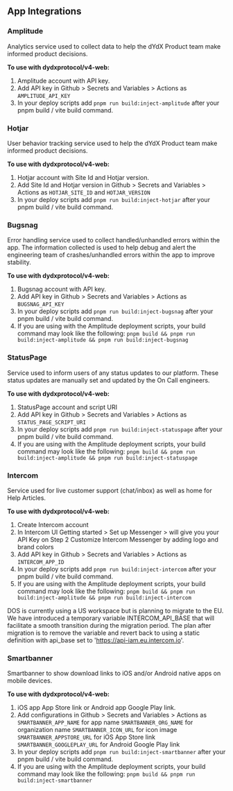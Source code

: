 ## App Integrations
### Amplitude
Analytics service used to collect data to help the dYdX Product team make informed product decisions.

<b>To use with dydxprotocol/v4-web:</b>
1. Amplitude account with API key.
2. Add API key in Github > Secrets and Variables > Actions as `AMPLITUDE_API_KEY`
3. In your deploy scripts add `pnpm run build:inject-amplitude` after your pnpm build / vite build command.

### Hotjar
User behavior tracking service used to help the dYdX Product team make informed product decisions.

<b>To use with dydxprotocol/v4-web:</b>
1. Hotjar account with Site Id and Hotjar version.
2. Add Site Id and Hotjar version in Github > Secrets and Variables > Actions as `HOTJAR_SITE_ID` and `HOTJAR_VERSION`
3. In your deploy scripts add `pnpm run build:inject-hotjar` after your pnpm build / vite build command.

### Bugsnag
Error handling service used to collect handled/unhandled errors within the app. The information collected is used to help debug and alert the engineering team of crashes/unhandled errors within the app to improve stability.

<b>To use with dydxprotocol/v4-web:</b>
1. Bugsnag account with API key.
2. Add API key in Github > Secrets and Variables > Actions as `BUGSNAG_API_KEY`
3. In your deploy scripts add `pnpm run build:inject-bugsnag` after your pnpm build / vite build command.
4. If you are using with the Amplitude deployment scripts, your build command may look like the following: `pnpm build && pnpm run build:inject-amplitude && pnpm run build:inject-bugsnag`

### StatusPage
Service used to inform users of any status updates to our platform. These status updates are manually set and updated by the On Call engineers.

<b>To use with dydxprotocol/v4-web:</b>
1. StatusPage account and script URI
2. Add API key in Github > Secrets and Variables > Actions as `STATUS_PAGE_SCRIPT_URI`
3. In your deploy scripts add `pnpm run build:inject-statuspage` after your pnpm build / vite build command.
4. If you are using with the Amplitude deployment scripts, your build command may look like the following: `pnpm build && pnpm run build:inject-amplitude && pnpm run build:inject-statuspage`

### Intercom
Service used for live customer support (chat/inbox) as well as home for Help Articles.

<b>To use with dydxprotocol/v4-web:</b>
1. Create Intercom account
2. In Intercom UI
Getting started > Set up Messenger > will give you your API Key on Step 2
Customize Intercom Messenger by adding logo and brand colors
3. Add API key in Github > Secrets and Variables > Actions as `INTERCOM_APP_ID`
4. In your deploy scripts add `pnpm run build:inject-intercom` after your pnpm build / vite build command.
5. If you are using with the Amplitude deployment scripts, your build command may look like the following: `pnpm build && pnpm run build:inject-amplitude && pnpm run build:inject-intercom`

DOS is currently using a US workspace but is planning to migrate to the EU. We have introduced a temporary variable INTERCOM_API_BASE that will facilitate a smooth transition during the migration period. The plan after migration is to remove the variable and revert back to using a static definition with api_base set to 'https://api-iam.eu.intercom.io'.

### Smartbanner
Smartbanner to show download links to iOS and/or Android native apps on mobile devices.

<b>To use with dydxprotocol/v4-web:</b>
1. iOS app App Store link or Android app Google Play link.
2. Add configurations in Github > Secrets and Variables > Actions as 
    `SMARTBANNER_APP_NAME` for app name
    `SMARTBANNER_ORG_NAME` for organization name
    `SMARTBANNER_ICON_URL` for icon image
    `SMARTBANNER_APPSTORE_URL` for iOS App Store link
    `SMARTBANNER_GOOGLEPLAY_URL` for Android Google Play link
3. In your deploy scripts add `pnpm run build:inject-smartbanner` after your pnpm build / vite build command.
4. If you are using with the Amplitude deployment scripts, your build command may look like the following: `pnpm build && pnpm run build:inject-smartbanner`
